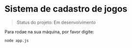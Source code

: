 <h1>Sistema de cadastro de jogos</h1>

>Status do projeto: Em desenvolvimento

Para rodae na sua máquina, por favor digite:

```
node app.js
```
